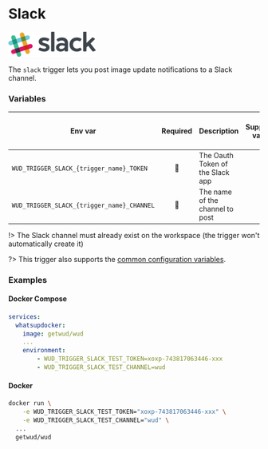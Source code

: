 # Slack
![logo](slack.png)

The `slack` trigger lets you post image update notifications to a Slack channel.

### Variables

| Env var                                    | Required     | Description                      | Supported values | Default value when missing |
| ------------------------------------------ |:------------:| -------------------------------- | ---------------- | -------------------------- | 
| `WUD_TRIGGER_SLACK_{trigger_name}_TOKEN`   | :red_circle: | The Oauth Token of the Slack app |                  |                            |
| `WUD_TRIGGER_SLACK_{trigger_name}_CHANNEL` | :red_circle: | The name of the channel to post  |                  |                            |

!> The Slack channel must already exist on the workspace (the trigger won't automatically create it)

?> This trigger also supports the [common configuration variables](configuration/triggers/?id=common-trigger-configuration).

### Examples

<!-- tabs:start -->
#### **Docker Compose**
```yaml
services:
  whatsupdocker:
    image: getwud/wud
    ...
    environment:
        - WUD_TRIGGER_SLACK_TEST_TOKEN=xoxp-743817063446-xxx
        - WUD_TRIGGER_SLACK_TEST_CHANNEL=wud
```

#### **Docker**
```bash
docker run \
    -e WUD_TRIGGER_SLACK_TEST_TOKEN="xoxp-743817063446-xxx" \
    -e WUD_TRIGGER_SLACK_TEST_CHANNEL="wud" \
  ...
  getwud/wud
```
<!-- tabs:end -->
